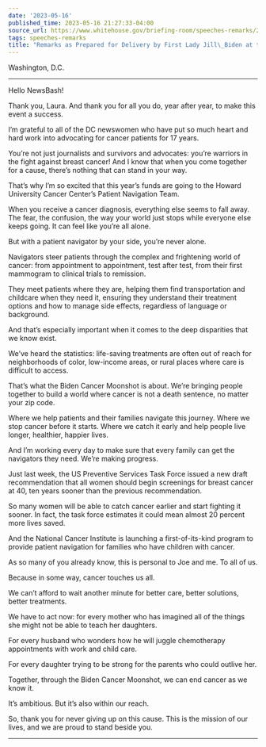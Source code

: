 ```yaml
---
date: '2023-05-16'
published_time: 2023-05-16 21:27:33-04:00
source_url: https://www.whitehouse.gov/briefing-room/speeches-remarks/2023/05/16/remarks-as-prepared-for-delivery-by-first-lady-jill-biden-at-the-dc-newsbash/
tags: speeches-remarks
title: "Remarks as Prepared for Delivery by First Lady Jill\_Biden at the DC\_NewsBash"
---
```

 
Washington, D.C.

------------------------------------------------------------------------

Hello NewsBash!  
  
Thank you, Laura. And thank you for all you do, year after year, to make
this event a success.   
  
I’m grateful to all of the DC newswomen who have put so much heart and
hard work into advocating for cancer patients for 17 years.  
  
You’re not just journalists and survivors and advocates: you’re warriors
in the fight against breast cancer! And I know that when you come
together for a cause, there’s nothing that can stand in your way.  
  
That’s why I’m so excited that this year’s funds are going to the Howard
University Cancer Center’s Patient Navigation Team.  
  
When you receive a cancer diagnosis, everything else seems to fall away.
The fear, the confusion, the way your world just stops while everyone
else keeps going. It can feel like you’re all alone.  
  
But with a patient navigator by your side, you’re never alone.  
  
Navigators steer patients through the complex and frightening world of
cancer: from appointment to appointment, test after test, from their
first mammogram to clinical trials to remission.  
  
They meet patients where they are, helping them find transportation and
childcare when they need it, ensuring they understand their treatment
options and how to manage side effects, regardless of language or
background.  
  
And that’s especially important when it comes to the deep disparities
that we know exist.  
  
We’ve heard the statistics: life-saving treatments are often out of
reach for neighborhoods of color, low-income areas, or rural places
where care is difficult to access.  
  
That’s what the Biden Cancer Moonshot is about. We’re bringing people
together to build a world where cancer is not a death sentence, no
matter your zip code.  
  
Where we help patients and their families navigate this journey. Where
we stop cancer before it starts. Where we catch it early and help people
live longer, healthier, happier lives.  
  
And I’m working every day to make sure that every family can get the
navigators they need. We’re making progress.  
  
Just last week, the US Preventive Services Task Force issued a new draft
recommendation that all women should begin screenings for breast cancer
at 40, ten years sooner than the previous recommendation.  
  
So many women will be able to catch cancer earlier and start fighting it
sooner. In fact, the task force estimates it could mean almost 20
percent more lives saved.  
  
And the National Cancer Institute is launching a first-of-its-kind
program to provide patient navigation for families who have children
with cancer.  
  
As so many of you already know, this is personal to Joe and me. To all
of us.  
  
Because in some way, cancer touches us all.   
  
We can’t afford to wait another minute for better care, better
solutions, better treatments.  
  
We have to act now: for every mother who has imagined all of the things
she might not be able to teach her daughters.  
  
For every husband who wonders how he will juggle chemotherapy
appointments with work and child care.  
  
For every daughter trying to be strong for the parents who could outlive
her.  
  
Together, through the Biden Cancer Moonshot, we can end cancer as we
know it.  
  
It’s ambitious. But it’s also within our reach.  
  
So, thank you for never giving up on this cause. This is the mission of
our lives, and we are proud to stand beside you.

------------------------------------------------------------------------
